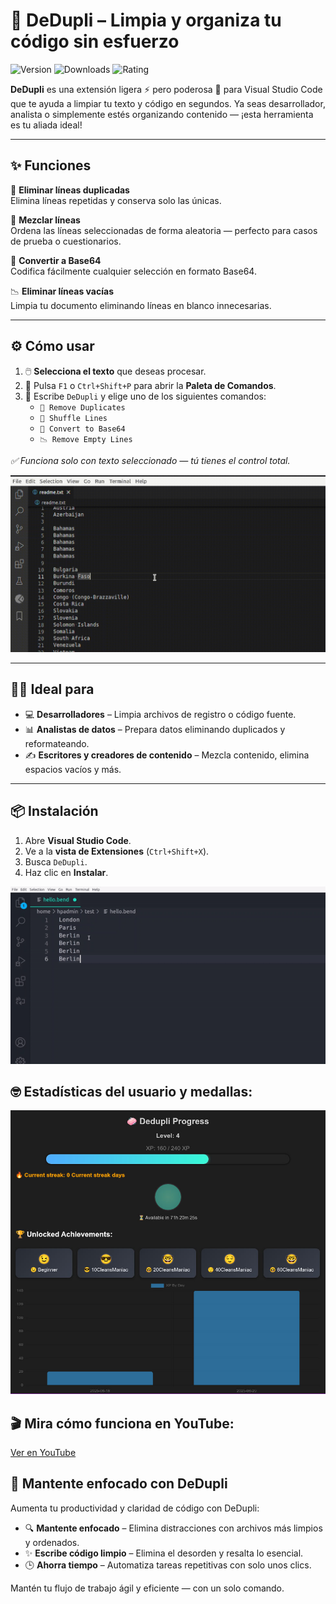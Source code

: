 # 🧹 DeDupli – Limpia y organiza tu código sin esfuerzo

![Version](https://badgen.net/badge/version/3.5.9/blue)
![Downloads](https://badgen.net/badge/downloads/4.5k/blue)
![Rating](https://badgen.net/badge/rating/⭐⭐⭐⭐☆/blue)

**DeDupli** es una extensión ligera ⚡ pero poderosa 💪 para Visual Studio Code que te ayuda a limpiar tu texto y código en segundos. Ya seas desarrollador, analista o simplemente estés organizando contenido — ¡esta herramienta es tu aliada ideal!

---

## ✨ Funciones

🧽 **Eliminar líneas duplicadas**  
Elimina líneas repetidas y conserva solo las únicas.

🔀 **Mezclar líneas**  
Ordena las líneas seleccionadas de forma aleatoria — perfecto para casos de prueba o cuestionarios.

🧾 **Convertir a Base64**  
Codifica fácilmente cualquier selección en formato Base64.

📉 **Eliminar líneas vacías**  
Limpia tu documento eliminando líneas en blanco innecesarias.

---

## ⚙️ Cómo usar

1. 🖱️ **Selecciona el texto** que deseas procesar.
2. 🎯 Pulsa `F1` o `Ctrl+Shift+P` para abrir la **Paleta de Comandos**.
3. 💼 Escribe `DeDupli` y elige uno de los siguientes comandos:
   - `🧽 Remove Duplicates`
   - `🔀 Shuffle Lines`
   - `🧾 Convert to Base64`
   - `📉 Remove Empty Lines`

*✅ Funciona solo con texto seleccionado — tú tienes el control total.*

[![Extensión Vscode](/translations/demo.gif 'Demostración de la extensión')](https://learnwithyan.com)

---

## 👨‍💻 Ideal para

- 💻 **Desarrolladores** – Limpia archivos de registro o código fuente.
- 📊 **Analistas de datos** – Prepara datos eliminando duplicados y reformateando.
- ✍️ **Escritores y creadores de contenido** – Mezcla contenido, elimina espacios vacíos y más.

---

## 📦 Instalación

1. Abre **Visual Studio Code**.
2. Ve a la **vista de Extensiones** (`Ctrl+Shift+X`).
3. Busca `DeDupli`.
4. Haz clic en **Instalar**.

[![Extensión Vscode](/translations/demo2.gif 'Demostración de la extensión')](https://learnwithyan.com)

## 🤓 Estadísticas del usuario y medallas:
[![Vscode extension](/translations/user-progress.jpg 'User progress')](https://learnwithyan.com)


## 🎬 Mira cómo funciona en YouTube:

[Ver en YouTube](https://www.youtube.com/watch?v=f9PHCYbTWbc)

## 🧠 Mantente enfocado con DeDupli

Aumenta tu productividad y claridad de código con DeDupli:

- 🔍 **Mantente enfocado** – Elimina distracciones con archivos más limpios y ordenados.
- ✨ **Escribe código limpio** – Elimina el desorden y resalta lo esencial.
- 🕒 **Ahorra tiempo** – Automatiza tareas repetitivas con solo unos clics.

Mantén tu flujo de trabajo ágil y eficiente — con un solo comando.

